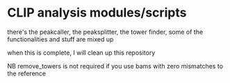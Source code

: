 # CLIP analysis modules/scripts

there's the peakcaller, the peaksplitter, the tower finder, some of the functionalities and stuff are mixed up

when this is complete, I will clean up this repository

NB remove_towers is not required if you use bams with zero mismatches to the reference

